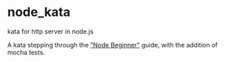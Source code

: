 node_kata
=========

kata for http server in node.js

A kata stepping through the ["Node Beginner"](http://www.nodebeginner.org/) guide, with the addition of mocha tests.
